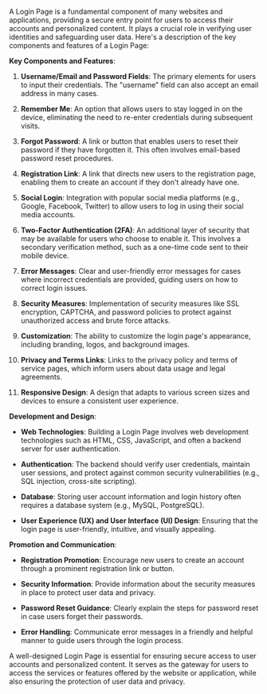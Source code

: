 A Login Page is a fundamental component of many websites and applications, providing a secure entry point for users to access their accounts and personalized content. It plays a crucial role in verifying user identities and safeguarding user data. Here's a description of the key components and features of a Login Page:

**Key Components and Features**:

1. **Username/Email and Password Fields**: The primary elements for users to input their credentials. The "username" field can also accept an email address in many cases.

2. **Remember Me**: An option that allows users to stay logged in on the device, eliminating the need to re-enter credentials during subsequent visits.

3. **Forgot Password**: A link or button that enables users to reset their password if they have forgotten it. This often involves email-based password reset procedures.

4. **Registration Link**: A link that directs new users to the registration page, enabling them to create an account if they don't already have one.

5. **Social Login**: Integration with popular social media platforms (e.g., Google, Facebook, Twitter) to allow users to log in using their social media accounts.

6. **Two-Factor Authentication (2FA)**: An additional layer of security that may be available for users who choose to enable it. This involves a secondary verification method, such as a one-time code sent to their mobile device.

7. **Error Messages**: Clear and user-friendly error messages for cases where incorrect credentials are provided, guiding users on how to correct login issues.

8. **Security Measures**: Implementation of security measures like SSL encryption, CAPTCHA, and password policies to protect against unauthorized access and brute force attacks.

9. **Customization**: The ability to customize the login page's appearance, including branding, logos, and background images.

10. **Privacy and Terms Links**: Links to the privacy policy and terms of service pages, which inform users about data usage and legal agreements.

11. **Responsive Design**: A design that adapts to various screen sizes and devices to ensure a consistent user experience.

**Development and Design**:

- **Web Technologies**: Building a Login Page involves web development technologies such as HTML, CSS, JavaScript, and often a backend server for user authentication.

- **Authentication**: The backend should verify user credentials, maintain user sessions, and protect against common security vulnerabilities (e.g., SQL injection, cross-site scripting).

- **Database**: Storing user account information and login history often requires a database system (e.g., MySQL, PostgreSQL).

- **User Experience (UX) and User Interface (UI) Design**: Ensuring that the login page is user-friendly, intuitive, and visually appealing.

**Promotion and Communication**:

- **Registration Promotion**: Encourage new users to create an account through a prominent registration link or button.

- **Security Information**: Provide information about the security measures in place to protect user data and privacy.

- **Password Reset Guidance**: Clearly explain the steps for password reset in case users forget their passwords.

- **Error Handling**: Communicate error messages in a friendly and helpful manner to guide users through the login process.

A well-designed Login Page is essential for ensuring secure access to user accounts and personalized content. It serves as the gateway for users to access the services or features offered by the website or application, while also ensuring the protection of user data and privacy.
